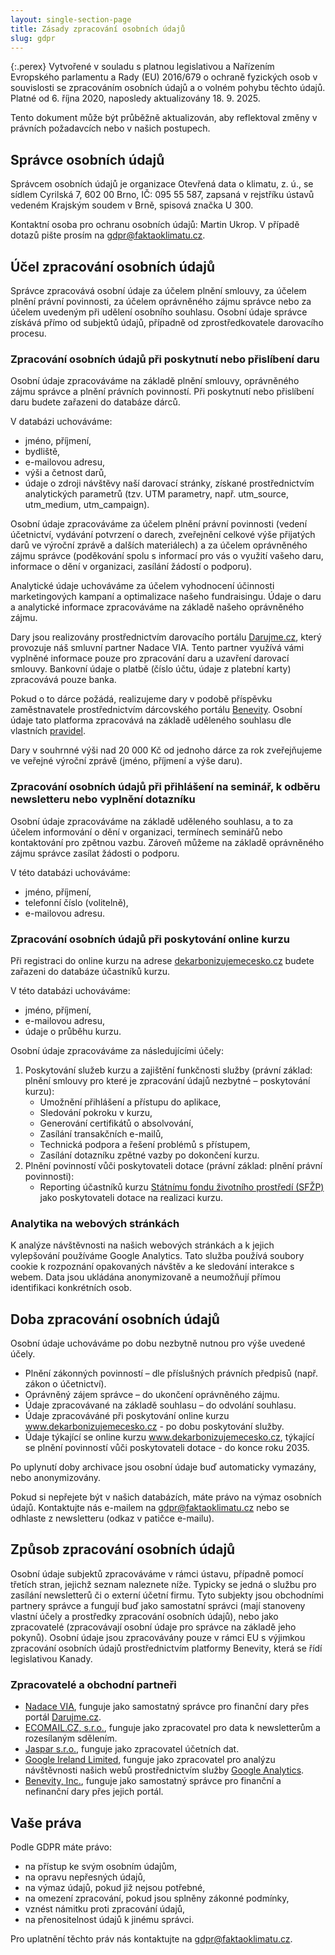 ```yaml
---
layout: single-section-page
title: Zásady zpracování osobních údajů
slug: gdpr
---
```

<div class="row"><div class="col-12 col-lg-10" markdown="1">

{:.perex}
Vytvořené v souladu s platnou legislativou a Nařízením Evropského parlamentu a Rady (EU) 2016/679 o ochraně fyzických osob v souvislosti se zpracováním osobních údajů a o volném pohybu těchto údajů. Platné od 6. října 2020, naposledy aktualizovány 18. 9. 2025.

Tento dokument může být průběžně aktualizován, aby reflektoval změny v právních požadavcích nebo v našich postupech. 

## Správce osobních údajů

Správcem osobních údajů je organizace Otevřená data o klimatu, z. ú., se sídlem Cyrilská 7, 602 00 Brno, IČ: 095 55 587, zapsaná v rejstříku ústavů vedeném Krajským soudem v Brně, spisová značka U 300.

Kontaktní osoba pro ochranu osobních údajů: Martin Ukrop. V případě dotazů pište prosím na gdpr@faktaoklimatu.cz.

## Účel zpracování osobních údajů

Správce zpracovává osobní údaje za účelem plnění smlouvy, za účelem plnění právní povinnosti, za účelem oprávněného zájmu správce nebo za účelem uvedeným při udělení osobního souhlasu. Osobní údaje správce získává přímo od subjektů údajů, případně od zprostředkovatele darovacího procesu.

### Zpracování osobních údajů při poskytnutí nebo přislíbení daru

Osobní údaje zpracováváme na základě plnění smlouvy, oprávněného zájmu správce a plnění právních povinností. Při poskytnutí nebo přislíbení daru budete zařazeni do databáze dárců.

V databázi uchováváme:

* jméno, příjmení,
* bydliště,
* e-mailovou adresu,
* výši a četnost darů,
* údaje o zdroji návštěvy naší darovací stránky, získané prostřednictvím analytických parametrů (tzv. UTM parametry, např. utm_source, utm_medium, utm_campaign).

Osobní údaje zpracováváme za účelem plnění právní povinnosti (vedení účetnictví, vydávání potvrzení o darech, zveřejnění celkové výše přijatých darů ve výroční zprávě a dalších materiálech) a za účelem oprávněného zájmu správce (poděkování spolu s informací pro vás o využití vašeho daru, informace o dění v organizaci, zasílání žádostí o podporu).

Analytické údaje uchováváme za účelem vyhodnocení účinnosti marketingových kampaní a optimalizace našeho fundraisingu. Údaje o daru a analytické informace zpracováváme na základě našeho oprávněného zájmu.

Dary jsou realizovány prostřednictvím darovacího portálu [Darujme.cz](https://darujme.cz), který provozuje náš smluvní partner Nadace VIA. Tento partner využívá vámi vyplněné informace pouze pro zpracování daru a uzavření darovací smlouvy. Bankovní údaje o platbě (číslo účtu, údaje z platební karty) zpracovává pouze banka. 

Pokud o to dárce požádá, realizujeme dary v podobě příspěvku zaměstnavatele prostřednictvím dárcovského portálu [Benevity](https://benevity.com/). Osobní údaje tato platforma zpracovává na základě uděleného souhlasu dle vlastních [pravidel](https://benevity.com/privacy-policy).

Dary v souhrnné výši nad 20 000 Kč od jednoho dárce za rok zveřejňujeme ve veřejné výroční zprávě (jméno, příjmení a výše daru). 

### Zpracování osobních údajů při přihlášení na seminář, k odběru newsletteru nebo vyplnění dotazníku

Osobní údaje zpracováváme na základě uděleného souhlasu, a to za účelem informování o dění v organizaci, termínech seminářů nebo kontaktování pro zpětnou vazbu. Zároveň můžeme na základě oprávněného zájmu správce zasílat žádosti o podporu.

V této databázi uchováváme:

* jméno, příjmení,
* telefonní číslo (volitelně),
* e-mailovou adresu.

### Zpracování osobních údajů při poskytování online kurzu

Při registraci do online kurzu na adrese [dekarbonizujemecesko.cz](https://dekarbonizujemecesko.cz/) budete zařazeni do databáze účastníků kurzu.

V této databázi uchováváme:

* jméno, příjmení,
* e-mailovou adresu,
* údaje o průběhu kurzu.

Osobní údaje zpracováváme za následujícími účely:

1. Poskytování služeb kurzu a zajištění funkčnosti služby (právní základ: plnění smlouvy pro které je zpracování údajů nezbytné – poskytování kurzu):
    * Umožnění přihlášení a přístupu do aplikace,
    * Sledování pokroku v kurzu,
    * Generování certifikátů o absolvování,
    * Zasílání transakčních e-mailů,
    * Technická podpora a řešení problémů s přístupem,
    * Zasílání dotazníku zpětné vazby po dokončení kurzu.
2. Plnění povinností vůči poskytovateli dotace (právní základ: plnění právní povinnosti):
    * Reporting účastníků kurzu [Státnímu fondu životního prostředí (SFŽP)](https://www.sfzp.cz/) jako poskytovateli dotace na realizaci kurzu.
   
### Analytika na webových stránkách

K analýze návštěvnosti na našich webových stránkách a k jejich vylepšování používáme Google Analytics. Tato služba používá soubory cookie k rozpoznání opakovaných návštěv a ke sledování interakce s webem. Data jsou ukládána anonymizovaně a neumožňují přímou identifikaci konkrétních osob.

## Doba zpracování osobních údajů

Osobní údaje uchováváme po dobu nezbytně nutnou pro výše uvedené účely.

* Plnění zákonných povinností – dle příslušných právních předpisů (např. zákon o účetnictví).
* Oprávněný zájem správce – do ukončení oprávněného zájmu.
* Údaje zpracovávané na základě souhlasu – do odvolání souhlasu.
* Údaje zpracováváné při poskytování online kurzu www.dekarbonizujemecesko.cz - po dobu poskytování služby.
* Údaje týkající se online kurzu www.dekarbonizujemecesko.cz, týkající se plnění povinností vůči poskytovateli dotace - do konce roku 2035.

Po uplynutí doby archivace jsou osobní údaje buď automaticky vymazány, nebo anonymizovány.

Pokud si nepřejete být v našich databázích, máte právo na výmaz osobních údajů. Kontaktujte nás e-mailem na gdpr@faktaoklimatu.cz nebo se odhlaste z newsletteru (odkaz v patičce e-mailu).

## Způsob zpracování osobních údajů

Osobní údaje subjektů zpracováváme v rámci ústavu, případně pomocí třetích stran, jejichž seznam naleznete níže. Typicky se jedná o službu pro zasílání newsletterů či o externí účetní firmu. Tyto subjekty jsou obchodními partnery správce a fungují buď jako samostatní správci (mají stanoveny vlastní účely a prostředky zpracování osobních údajů), nebo jako zpracovatelé (zpracovávají osobní údaje pro správce na základě jeho pokynů). Osobní údaje jsou zpracovávány pouze v rámci EU s výjimkou zpracování osobních údajů prostřednictvím platformy Benevity, která se řídí legislativou Kanady.

### Zpracovatelé a obchodní partneři

* [Nadace VIA](https://www.nadacevia.cz/), funguje jako samostatný správce pro finanční dary přes portál [Darujme.cz](https://www.darujme.cz/).
* [ECOMAIL.CZ, s.r.o.](https://ecomail.cz/), funguje jako zpracovatel pro data k newsletterům a rozesílaným sdělením.
* [Jaspar s.r.o.](https://www.ucetnictvijaspar.cz/), funguje jako zpracovatel účetních dat.
* [Google Ireland Limited](https://en.wikipedia.org/wiki/Google), funguje jako zpracovatel pro analýzu návštěvnosti našich webů prostřednictvím služby [Google Analytics](https://marketingplatform.google.com/about/analytics/).
* [Benevity, Inc.](https://benevity.com/privacy-policy), funguje jako samostatný správce pro finanční a nefinanční dary přes jejich portál.

## Vaše práva

Podle GDPR máte právo:

* na přístup ke svým osobním údajům,
* na opravu nepřesných údajů,
* na výmaz údajů, pokud již nejsou potřebné,
* na omezení zpracování, pokud jsou splněny zákonné podmínky,
* vznést námitku proti zpracování údajů,
* na přenositelnost údajů k jinému správci.

Pro uplatnění těchto práv nás kontaktujte na gdpr@faktaoklimatu.cz.

</div></div>
